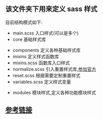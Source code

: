 ## 该文件夹下用来定义 sass 样式

目前结构模式如下:

- main.scss 入口样式(可以是多个)
- core 基础样式库

* components 定义各种基础样式库
* mixins 定义样式函数库
* mixins.scss 函数库入口样式
* normalize.scss 引入重置样式库,[参加官方](https://github.com/necolas/normalize.css)
* reset.scss 根据需要定制重置样式
* variables.scss 定义样式变量

- modules 模块样式,定义各种功能模块样式

## [参考链接](https://github.com/jd-jr/hongbao/blob/master/app/sass/README.md)
